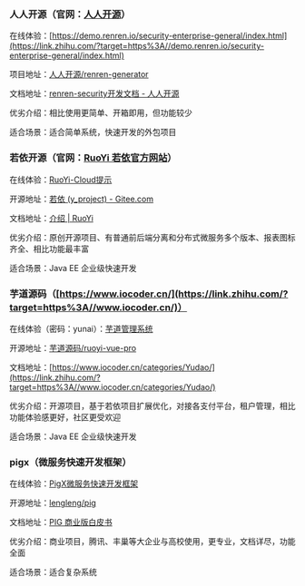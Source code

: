 ### 人人开源（官网：[人人开源](https://link.zhihu.com/?target=https%3A//www.renren.io/)）

在线体验：[https://demo.renren.io/security-enterprise-general/index.html](https://link.zhihu.com/?target=https%3A//demo.renren.io/security-enterprise-general/index.html)

项目地址：[人人开源/renren-generator](https://link.zhihu.com/?target=https%3A//gitee.com/renrenio/renren-generator)

文档地址：[renren-security开发文档 - 人人开源](https://link.zhihu.com/?target=https%3A//www.renren.io/guide/security)

优劣介绍：相比使用更简单、开箱即用，但功能较少

适合场景：适合简单系统，快速开发的外包项目

### 若依开源（官网：[RuoYi 若依官方网站](https://link.zhihu.com/?target=http%3A//ruoyi.vip/)）

在线体验：[RuoYi-Cloud提示](https://link.zhihu.com/?target=http%3A//cloud.ruoyi.vip/)

开源地址：[若依 (y_project) - Gitee.com](https://link.zhihu.com/?target=https%3A//gitee.com/y_project)

文档地址：[介绍 | RuoYi](https://link.zhihu.com/?target=http%3A//doc.ruoyi.vip/ruoyi/)

优劣介绍：原创开源项目、有普通前后端分离和分布式微服务多个版本、报表图标齐全、相比功能最丰富

适合场景：Java EE 企业级快速开发

### 芋道源码（[https://www.iocoder.cn/](https://link.zhihu.com/?target=https%3A//www.iocoder.cn/)）

在线体验（密码：yunai）：[芋道管理系统](https://link.zhihu.com/?target=http%3A//dashboard.yudao.iocoder.cn/)

开源地址：[芋道源码/ruoyi-vue-pro](https://link.zhihu.com/?target=https%3A//gitee.com/zhijiantianya/ruoyi-vue-pro)

文档地址：[https://www.iocoder.cn/categories/Yudao/](https://link.zhihu.com/?target=https%3A//www.iocoder.cn/categories/Yudao/)

优劣介绍：开源项目，基于若依项目扩展优化，对接各支付平台，租户管理，相比功能体验感更好，社区更受欢迎

适合场景：Java EE 企业级快速开发

### pigx（微服务快速开发框架）

在线体验：[PigX微服务快速开发框架](https://link.zhihu.com/?target=http%3A//pigx.pig4cloud.com/)

开源地址：[lengleng/pig](https://link.zhihu.com/?target=https%3A//gitee.com/log4j/pig)

文档地址：[PIG 商业版白皮书](https://link.zhihu.com/?target=https%3A//paper.pig4cloud.com/%23%E5%85%B3%E4%BA%8E-pig-%E5%95%86%E4%B8%9A%E7%89%88)

优劣介绍：商业项目，腾讯、丰巢等大企业与高校使用，更专业，文档详尽，功能全面

适合场景：适合复杂系统